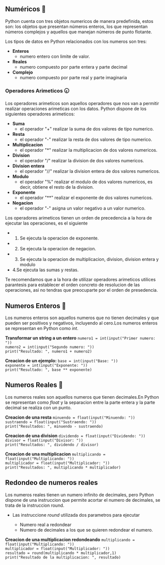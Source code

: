 ## Numéricos 🔞 

Python cuenta con  tres objetos numericos de manera predefinida, estos son: los objetos que presentan números enteros, los que representan números complejos y aquellos que manejan números de punto flotante.

Los tipos de datos en Python relacionados con los numeros son tres:
  - **Enteros**
    - numero entero con limite de valor.
  - **Reales**
    - numero compuesto por parte entera y parte decimal
  - **Complejo**
    - numero compuesto por parte real y parte imaginaria

### Operadores Arimeticos 🕣

Los operadores arimeticos son aquellos operadores que nos van a permitir realizar operaciones arimeticas con los datos. Python dispone de los siguientes operadores arimeticos:

- **Suma**  
  - el operador "+" realizar la suma de dos valores de tipo numerico.
- **Resta**  
  - el operador "-" realizar la resta de dos valores de tipo numerico.
- **Multiplicacion**  
  - el operador "*" realizar la multiplicacion de dos valores numericos.
- **Division**  
  - el operador "/" realizar la division de dos valores numericos.
- **Division entera**  
  - el operador "//" realizar la division entera de dos valores numericos.
- **Modulo**  
  - el operador "%" realizar el modulo de dos valores numericos, es decir, obtiene el resto de la division.
- **Exponente**  
  - el operador "**" realizar el exponente de dos valores numericos.
- **Negacion**  
  - el operador "-" asigna un valor negativo a un valor numerico.

Los operadores arimeticos tienen un orden de precedencia a la hora de ejecutar las operaciones, es el siguiente
- 1. Se ejecuta la operacion de exponente.
- 2. Se ejecuta la operacion de negacion.
- 3. Se ejecuta la operacion de multiplicacion, division, division entera y modulo
- 4.Se ejecuta las sumas y restas.

Te recomendamos que a la hora de utilizar operadores arimeticos utilices parantesis para establecer el orden concreto de resolucion de las operaciones, asi no tendras que preocuparte por el orden de presedencia.

## Numeros Enteros 📶 

Los numeros enteros son aquellos numeros que no tienen decimales y que pueden ser positivos y negativos, incluyendo al cero.Los numeros enteros se representan en Python como *int*.

**Transformar un string a un entero**
`numero1 = int(input("Primer numero: "))`\
`numero2 = int(input("Segundo numero: "))`\
`print("Resultado: ", numero1 + numero2)`

**Creacion de un ejemplo:**
`base = int(input("Base: "))`\
`exponente = int(input("Exponente: "))`\
`print("Resultado: ", base ** exponente)`

## Numeros Reales 📶

Los numeros reales son aquellos numeros que tienen decimales.En Python se representan como *float* y la separacion entre la parte entera y la parte decimal se realiza con un punto.

**Creacion de una resta**
`minuendo = float(input("Minuendo: "))`\
`sustraendo = float(input("Sustraendo: "))`\
`print("Resultados: ", minuendo - sustraendo)`

**Creacion de una division**
`dividendo = float(input("Dividendo: "))`\
`divisor = float(input("Divisor: "))`\
`print("Resultados: ", dividendo / divisor)`


**Creacion de una multiplicacion**
`multiplicando = float(input("Multiplicando: "))`\
`multiplicador = float(input("Multiplicador: "))`\
`print("Resultados: ", multiplicando * multiplicador)`

## Redondeo de numeros reales

Los numeros reales tienen un numero infinito de decimales, pero Python dispone de una instruccion que permite acortar el numero de decimales, se trata de la instruccion round.

- Las instruccione *round* utilizada dos parametros para ejecutar

  - Numero real a redondear
  - Numero de decimales a los que se quieren redondear el numero.

**Creacion de una multiplicacion redondeando**
`multiplicando = float(input("Multiplicando: "))`\
`multiplicador = float(input("Multiplicador: "))`\
`resultado = round(multiplicando * multiplicador,1)`\
`print("Resultado de la multiplicacion: ", resultado)`